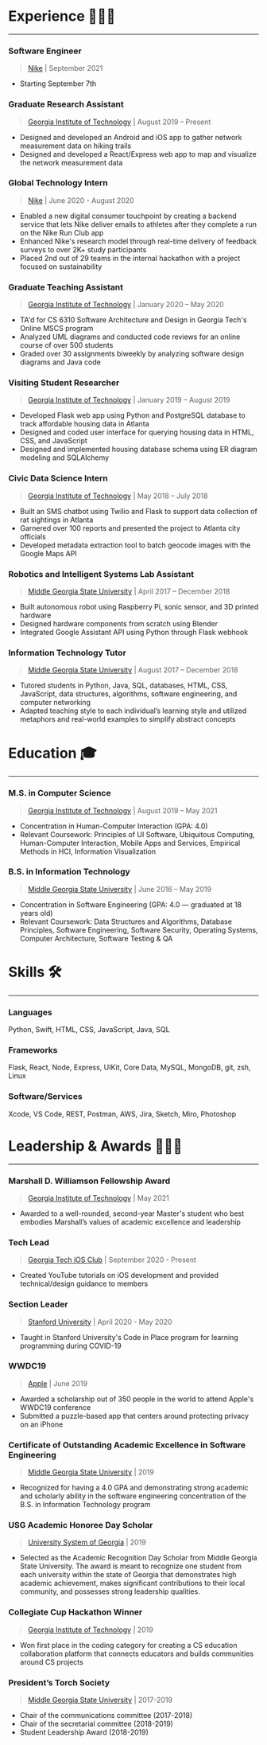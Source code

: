 # Experience 👨🏼‍💻
---
### Software Engineer
> [Nike](https://purpose.nike.com) | September 2021
  - Starting September 7th

### Graduate Research Assistant 
> [Georgia Institute of Technology](https://www.gatech.edu) | August 2019 – Present
  - Designed and developed an Android and iOS app to gather network measurement data on hiking trails
  -  Designed and developed a React/Express web app to map and visualize the network measurement data

### Global Technology Intern 
> [Nike](https://purpose.nike.com) | June 2020 - August 2020
  -  Enabled a new digital consumer touchpoint by creating a backend service that lets Nike deliver emails to athletes after they complete a run on the Nike Run Club app
  -  Enhanced Nike's research model through real-time delivery of feedback surveys to over 2K+ study participants
  -  Placed 2nd out of 29 teams in the internal hackathon with a project focused on sustainability

### Graduate Teaching Assistant 
> [Georgia Institute of Technology](https://www.gatech.edu) | January 2020 – May 2020
  -  TA'd for CS 6310 Software Architecture and Design in Georgia Tech's Online MSCS program
  -  Analyzed UML diagrams and conducted code reviews for an online course of over 500 students
  -  Graded over 30 assignments biweekly by analyzing software design diagrams and Java code

### Visiting Student Researcher
> [Georgia Institute of Technology](https://www.gatech.edu) | January 2019 – August 2019
- Developed Flask web app using Python and PostgreSQL database to track affordable housing data in Atlanta
- Designed and coded user interface for querying housing data in HTML, CSS, and JavaScript
- Designed and implemented housing database schema using ER diagram modeling and SQLAlchemy

### Civic Data Science Intern 
> [Georgia Institute of Technology](https://www.gatech.edu) | May 2018 – July 2018
  -  Built an SMS chatbot using Twilio and Flask to support data collection of rat sightings in Atlanta
  -  Garnered over 100 reports and presented the project to Atlanta city officials
  -  Developed metadata extraction tool to batch geocode images with the Google Maps API

### Robotics and Intelligent Systems Lab Assistant
> [Middle Georgia State University](https://www.mga.edu) | April 2017 – December 2018
- Built autonomous robot using Raspberry Pi, sonic sensor, and 3D printed hardware
- Designed hardware components from scratch using Blender
- Integrated Google Assistant API using Python through Flask webhook

### Information Technology Tutor
> [Middle Georgia State University](https://www.mga.edu) | August 2017 – December 2018
- Tutored students in Python, Java, SQL, databases, HTML, CSS, JavaScript, data structures, algorithms, software engineering, and computer networking
- Adapted teaching style to each individual’s learning style and utilized metaphors and real-world examples to simplify abstract concepts

# Education 🎓
---
### M.S. in Computer Science 
> [Georgia Institute of Technology](https://www.gatech.edu) | August 2019 – May 2021
-  Concentration in Human-Computer Interaction (GPA: 4.0)
-  Relevant Coursework: Principles of UI Software, Ubiquitous Computing, Human-Computer Interaction, Mobile Apps and Services, Empirical Methods in HCI, Information Visualization

### B.S. in Information Technology 
> [Middle Georgia State University](https://www.mga.edu) | June 2016 – May 2019
  -  Concentration in Software Engineering (GPA: 4.0 — graduated at 18 years old)
  -  Relevant Coursework: Data Structures and Algorithms, Database Principles, Software Engineering, Software Security, Operating Systems, Computer Architecture, Software Testing & QA

# Skills 🛠
---
### Languages
Python, Swift, HTML, CSS, JavaScript, Java, SQL

### Frameworks
Flask, React, Node, Express, UIKit, Core Data, MySQL, MongoDB, git, zsh, Linux

### Software/Services
Xcode, VS Code, REST, Postman, AWS, Jira, Sketch, Miro, Photoshop

# Leadership & Awards 🦸🏼‍♂️
---
### Marshall D. Williamson Fellowship Award
> [Georgia Institute of Technology](https://www.cc.gatech.edu/) | May 2021
- Awarded to a well-rounded, second-year Master's student who best embodies Marshall’s values of academic excellence and leadership 

### Tech Lead 
> [Georgia Tech iOS Club](https://gtios.club) | September 2020 - Present
-  Created YouTube tutorials on iOS development and provided technical/design guidance to members

### Section Leader
> [Stanford University](https://www.stanford.edu) | April 2020 - May 2020
-  Taught in Stanford University's Code in Place program for learning programming during COVID-19

### WWDC19
> [Apple](https://www.apple.com) | June 2019
- Awarded a scholarship out of 350 people in the world to attend Apple's WWDC19 conference
- Submitted a puzzle-based app that centers around protecting privacy on an iPhone

### Certificate of Outstanding Academic Excellence in Software Engineering
> [Middle Georgia State University](https://www.mga.edu) | 2019
- Recognized for having a 4.0 GPA and demonstrating strong academic and scholarly ability in the software engineering concentration of the B.S. in Information Technology program

### USG Academic Honoree Day Scholar
> [University System of Georgia](https://usg.edu) | 2019
- Selected as the Academic Recognition Day Scholar from Middle Georgia State University. The award is meant to recognize one student from each university within the state of Georgia that demonstrates high academic achievement, makes significant contributions to their local community, and possesses strong leadership qualities.

### Collegiate Cup Hackathon Winner
> [Georgia Institute of Technology](https://www.cc.gatech.edu/news/617967/collegiate-cup-2019-hackathon-equity-mind) | 2019
- Won first place in the coding category for creating a CS education collaboration platform that connects educators and builds communities around CS projects

### President’s Torch Society
> [Middle Georgia State University](https://www.mga.edu/student-life/torch-society.php) | 2017-2019
- Chair of the communications committee (2017-2018)
- Chair of the secretarial committee (2018-2019)
- Student Leadership Award (2018-2019)